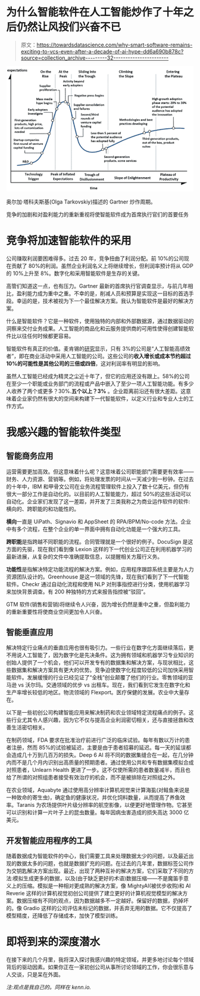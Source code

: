 # 为什么智能软件在人工智能炒作了十年之后仍然让风投们兴奋不已

> 原文：<https://towardsdatascience.com/why-smart-software-remains-exciting-to-vcs-even-after-a-decade-of-ai-hype-dd6a690b878c?source=collection_archive---------32----------------------->

![](img/d53211faf4c44fb28a2a6f48ac5a98b6.png)

奥尔加·塔科夫斯基(Olga Tarkovskiy)描述的 Gartner 炒作周期。

竞争的加剧和对盈利能力的重新重视将使智能软件成为首席执行官们的首要任务

# 竞争将加速智能软件的采用

公司赚取利润要困难得多。过去 20 年，竞争扭曲了利润分配。前 10%的公司现在贡献了 80%的利润。虽然企业利润名义上将继续增长，但利润率预计将从 GDP 的 10%上升至 8%。数字化和采用智能软件是生存的关键。

高管们知道这一点，也有压力。Gartner 最新的首席执行官调查显示，与前几年相比，盈利能力成为重中之重。不幸的是，削减人员和预算是实现这一目标的首选手段。幸运的是，技术被视为下一个最佳解决方案。我认为智能软件是最好的解决方案。

什么是智能软件？它是一种软件，使用独特的内部和外部数据源，通过数据驱动的洞察来交付业务成果。人工智能的商品化和云服务提供商的可用性使得创建智能软件比以往任何时候都更容易。

智能软件有真正的价值。麦肯锡的[研究](https://www.mckinsey.com/featured-insights/artificial-intelligence/global-ai-survey-ai-proves-its-worth-but-few-scale-impact)显示，只有 3%的公司是“人工智能高绩效者”，即在商业活动中采用人工智能的公司。这些公司的**收入增长或成本节约超过 10%的可能性是其他公司的三倍或四倍**，这对利润率有明显的影响。

虽然人工智能已经成为精灵之尘近十年了，但它的应用还没有跟上。58%的公司在至少一个职能或业务部门的流程或产品中嵌入了至少一项人工智能功能。有多少人收养了两个或更多？30%.**五个以上？3%** 。企业距离前沿还有很大差距。这意味着企业家仍然有很大的空间来构建下一代智能软件，以定义行业和专业人士的工作方式。

# 我感兴趣的智能软件类型

## 智能商务应用

运营需要更加高效。但这意味着什么呢？这意味着公司职能部门需要更有效率——财务、人力资源、营销等。例如，将处理发票的时间从一天减少到一秒钟。在过去的十年中，IBM 和甲骨文公司在业务流程管理软件上投入了数十亿美元，但仍有很大一部分工作是自动化的。以目前的人工智能能力，超过 50%的这些活动可以自动化。企业家们发现了这一差距，并开发了三类我称之为商业运作软件的软件:横向的、跨职能的和功能性的。

**横向**一直是 UiPath、Signavio 和 AppSheet 的 RPA/BPM/No-code 方法。企业中有多个流程，在整个企业的单一界面中拥有自动化功能是一个强大的工具。

**跨职能**是指跨越不同职能的流程。合同管理就是一个很好的例子。DocuSign 是这方面的先驱，现在我们看到像 Lexion 这样的下一代创业公司正在利用机器学习的最新进展，从复杂的文件中准确提取信息，以提醒相关方履行义务。

**功能性**是指解决特定功能流程的解决方案。例如，应用程序跟踪系统主要是为人力资源团队设计的。Greenhouse 是这一领域的先锋，现在我们看到了下一代智能软件。Checkr 通过自动化流程和使用 NLP 对刑事指控进行分类，使用机器学习来加快背景调查。有 200 种独特的方式来报告指控被“驳回”。

GTM 软件(销售和营销)将继续令人兴奋，因为增长仍然是重中之重，但盈利能力的重新重要性将使商业空间更加令人兴奋。

## 智能垂直应用

解决特定行业痛点的垂直应用也很有吸引力。一些行业在数字化方面继续落后，更不用说人工智能了，因为数字化是先决条件。这为拥有领域和机器学习专业知识的创始人提供了一个机会，他们可以开发专有的数据集和解决方案，与现状相比，这些数据集和解决方案具有更大的优势。竞争迫使数字化程度较低的公司加快采用智能软件。发展缓慢的行业已经见证了“全栈”创业颠覆了他们的行业。零售领域的亚马逊 vs 沃尔玛。交通领域的优步 vs 出租车。现在，我们看到它发生在数字化和生产率增长较低的地区。物流领域的 Flexport。医疗保健的发展。农业中大量存在。

以下是一些初创公司构建智能应用来解决制药和农业领域特定流程痛点的例子。这些行业尤其令人感兴趣，因为它不仅与提高企业利润密切相关，还与直接拯救和改善生活密切相关。

在制药领域，FDA 要求在批准治疗前进行广泛的临床试验。每年有数以万计的患者注册，然而 85%的试验被延迟，主要是由于患者招募的延迟。每一天的延误都会造成几十万到几百万的损失。Deep 6 AI 将不同的数据集缝合在一起，在几分钟内而不是几个月内识别出高质量的预期患者。通过使用公共和专有数据集模拟合成对照患者，Unlearn Health 更进了一步。这不仅使所需的患者数量减半，而且也给了所谓的对照组患者接受有效治疗的机会，而不是被排除在对照组之外。

在农业领域，Aquabyte 通过使用高分辨率计算机视觉来计算海虱(对鲑鱼来说是一种致命的寄生虫)，确定鱼的健康状况，并优化饲料数量，从而提高了养鱼效率。Taranis 为农场提供叶片级分辨率的航空影像，以便更好地管理作物。它甚至可以识别和计算一片叶子上的昆虫数量。每年因病虫害造成的损失高达 3000 亿美元。

## 开发智能应用程序的工具

随着数据成为智能软件的中心，我们需要工具来处理数据太少的问题，以及最近出现的数据太多的问题，也就是数据扩充的问题。在过去的几年里，数据标签公司作为交钥匙解决方案出现。最近，出现了两种互补的解决方案，它们采取了不同的方法:模拟生成更多的数据，以及(由于缺乏更好的术语)数据压缩——不是魔笛手意义上的压缩。模拟是一种相对更成熟的解决方案，像 MightyAI(被优步收购)和 AI Reverie 这样的计算机视觉初创公司提供了建立更好的计算机视觉模型的解决方案。数据压缩有不同的观点，因为数据越多不一定越好。保留好的数据，扔掉坏的。像 Gradio 这样的公司评估未标记的数据，并丢弃无用的数据。它不仅提高了模型精度，还降低了存储成本，加快了模型训练。

# 即将到来的深度潜水

在接下来的几个月里，我将深入探讨我感兴趣的特定领域，并更多地讨论每个领域背后的驱动因素。如果你正在一家初创公司从事所讨论领域的工作，你会很乐意与人交谈，只是呆在外面。

*注:观点是我自己的。同样在 kenn.io.*